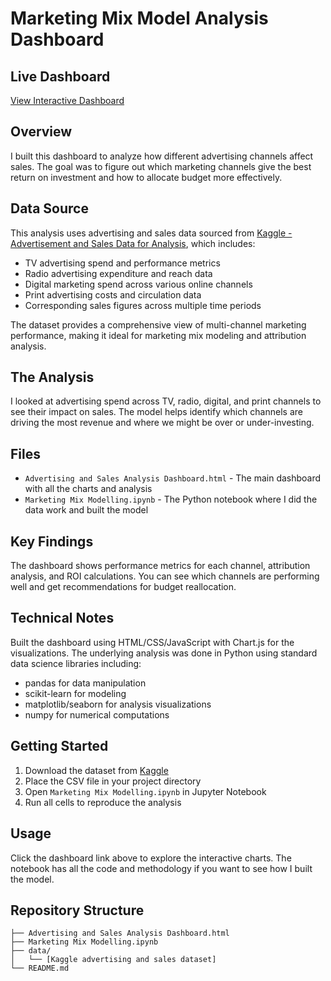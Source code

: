 # Marketing Mix Model Analysis Dashboard

## Live Dashboard
[View Interactive Dashboard](link-to-your-dashboard)

## Overview
I built this dashboard to analyze how different advertising channels affect sales. The goal was to figure out which marketing channels give the best return on investment and how to allocate budget more effectively.

## Data Source
This analysis uses advertising and sales data sourced from [Kaggle - Advertisement and Sales Data for Analysis](https://www.kaggle.com/datasets/ankitkr60/advertisement-and-sales-data-for-analysis), which includes:
- TV advertising spend and performance metrics
- Radio advertising expenditure and reach data  
- Digital marketing spend across various online channels
- Print advertising costs and circulation data
- Corresponding sales figures across multiple time periods

The dataset provides a comprehensive view of multi-channel marketing performance, making it ideal for marketing mix modeling and attribution analysis.

## The Analysis
I looked at advertising spend across TV, radio, digital, and print channels to see their impact on sales. The model helps identify which channels are driving the most revenue and where we might be over or under-investing.

## Files
* `Advertising and Sales Analysis Dashboard.html` - The main dashboard with all the charts and analysis
* `Marketing Mix Modelling.ipynb` - The Python notebook where I did the data work and built the model

## Key Findings
The dashboard shows performance metrics for each channel, attribution analysis, and ROI calculations. You can see which channels are performing well and get recommendations for budget reallocation.

## Technical Notes
Built the dashboard using HTML/CSS/JavaScript with Chart.js for the visualizations. The underlying analysis was done in Python using standard data science libraries including:
- pandas for data manipulation
- scikit-learn for modeling
- matplotlib/seaborn for analysis visualizations
- numpy for numerical computations

## Getting Started
1. Download the dataset from [Kaggle](https://www.kaggle.com/datasets/ankitkr60/advertisement-and-sales-data-for-analysis)
2. Place the CSV file in your project directory
3. Open `Marketing Mix Modelling.ipynb` in Jupyter Notebook
4. Run all cells to reproduce the analysis

## Usage
Click the dashboard link above to explore the interactive charts. The notebook has all the code and methodology if you want to see how I built the model.

## Repository Structure
```
├── Advertising and Sales Analysis Dashboard.html
├── Marketing Mix Modelling.ipynb
├── data/
│   └── [Kaggle advertising and sales dataset]
└── README.md
```